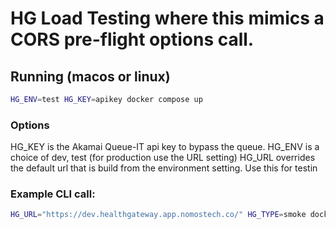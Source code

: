 # HG Load Testing where this mimics a CORS pre-flight options call.

## Running (macos or linux)

```bash
HG_ENV=test HG_KEY=apikey docker compose up
```

### Options

HG_KEY is the Akamai Queue-IT api key to bypass the queue.
HG_ENV is a choice of dev, test   (for production use the URL setting)
HG_URL overrides the default url that is build from the environment setting. Use this for testin

### Example CLI call:
```bash
HG_URL="https://dev.healthgateway.app.nomostech.co/" HG_TYPE=smoke docker compose up
```